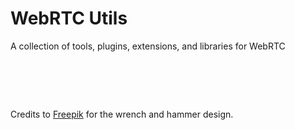 WebRTC Utils
=======

A collection of tools, plugins, extensions, and libraries for WebRTC

&nbsp;
=======

Credits to [Freepik](http://www.flaticon.com/authors/freepik) for the wrench and hammer design.
